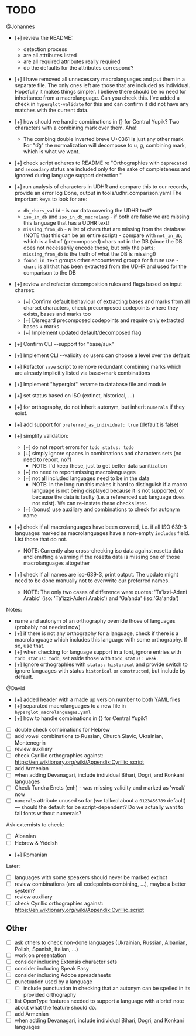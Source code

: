 # TODO

@Johannes

- [+] review the README:
	- detection process
	- are all attributes listed
	- are all required attributes really required
	- do the defaults for the attributes correspond?
- [+] I have removed all unnecessary macrolanguages and put them in a separate file. The only ones left are those that are included as individual. Hopefully it makes things simpler. I believe there should be no need for inheritance from a macrolanguage. Can you check this.
	I've added a check in `hyperglot-validate` for this and can confirm it did not have any matches with the current data.
- [+] how should we handle combinations in {} for Central Yupik? Two characters with a combining mark over them. Aha!!
	- The combing double inverted breve U+0361 is just any other mark. For "u͡g" the normalization will decompose to u, g, combining mark, which is what we want.
- [+] check script adheres to README re "Orthographies with `deprecated` and `secondary` status are included only for the sake of completeness and ignored during language support detection."
- [+] run analysis of characters in UDHR and compare this to our records, provide an error log
	Done, output in tools/udhr_comparison.yaml
	The important keys to look for are:
	- `db_chars_valid` - is our data covering the UDHR text?
	- `iso_in_db` and `iso_in_db_macrolang` - if both are false we are missing this language that has a UDHR text!
	- `missing_from_db` - a list of chars that are missing from the database (NOTE that this can be an entire script) - compare with `not_in_db`, which is a list of (precomposed) chars not in the DB (since the DB does not necessarily encode those, but only the parts; `missing_from_db` is the truth of what the DB is missing!)
	- `found_in_text` groups other encountered groups for future use - `chars` is all that has been extracted from the UDHR and used for the comparison to the DB

- [+] review and refactor decomposition rules and flags based on input charset:
	- [+] Confirm default behaviour of extracting bases and marks from all charset characters, check precomposed codepoints where they exists, bases and marks too
	- [+] Disregard precomposed codepoints and require only extracted bases + marks
	- [+] Implement updated default/decomposed flag


- [+] Confirm CLI --support for "base/aux"
- [+] Implement CLI --validity so users can choose a level over the default
- [+] Refactor `save` script to remove redundant combining marks which are already implicitly listed via base+mark combinations
- [+] Implement "hyperglot" rename to database file and module
- [+] set status based on ISO (extinct, historical, …)
- [+] for orthography, do not inherit autonym, but inherit `numerals` if they exist.
- [+] add support for `preferred_as_individual: true` (default is false)
- [+] simplify validation:
	- [+] do not report errors for `todo_status: todo`
	- [+] simply ignore spaces in combinations and characters sets (no need to report, no?)
		- NOTE: I'd keep these, just to get better data sanitization
	- [+] no need to report missing macrolanguages
	- [+] not all included languages need to be in the data
		- NOTE: In the long run this makes it hard to distinguish if a macro language is not being displayed because it is not supported, or because the data is faulty (i.e. a referenced sub language does not exist). We can re-instate these checks later.
	- [+] (bonus) use auxiliary and combinations to check for autonym name

- [+] check if all macrolanguages have been covered, i.e. if all ISO 639-3 languages marked as macrolanguages have a non-empty `includes` field. List those that do not.
	- NOTE: Currently also cross-checking iso data against rosetta data and emitting a warning if the rosetta data is missing one of those macrolanguages altogether
- [+] check if all names are iso-639-3, print output. The update might need to be done manually not to overwrite our preferred names.
	- NOTE: The only two cases of difference were quotes: 'Ta’izzi-Adeni Arabic' (iso: 'Ta'izzi-Adeni Arabic') and 'Ga’anda' (iso:'Ga'anda')


Notes:

- name and autonym of an orthography override those of languages (probably not needed now)
- [+] if there is not any orthography for a language, check if there is a macrolanguage which includes this language with some orthography. If so, use that.
- [+] when checking for language support in a font, ignore entries with `todo_status: todo`, set aside those with `todo_status: weak`. 
- [+] Ignore orthographies with `status: historical` and provide switch to ignore languages with status `historical` or `constructed`, but include by default.

@David

- [+] added header with a made up version number to both YAML files
- [+] separated macrolanguages to a new file in `hyperglot_macrolanguages.yaml`
- [+] how to handle combinations in {} for Central Yupik?
- [ ] double check combinations for Hebrew
- [ ] add vowel combinations to Russian, Church Slavic, Ukrainian, Montenegrin
- [ ] review auxiliary
- [ ] check Cyrillic orthographies against: https://en.wiktionary.org/wiki/Appendix:Cyrillic_script
- [ ] add Armenian
- [ ] when adding Devanagari, include individual Bihari, Dogri, and Konkani languages
- [ ] Check Tundra Enets (enh) - was missing validity and marked as 'weak' now
- [ ] `numerals` attribute unused so far (we talked about a `0123456789` default) — should the default for be script-dependent? Do we actually want to fail fonts without numerals?

Ask externists to check:
- [ ] Albanian
- [ ] Hebrew & Yiddish
- [+] Romanian

Later:

- [ ] languages with some speakers should never be marked extinct
- [ ] review combinations (are all codepoints combining, …), maybe a better system?
- [ ] review auxiliary
- [ ] check Cyrillic orthographies against: https://en.wiktionary.org/wiki/Appendix:Cyrillic_script

## Other

- [ ] ask others to check non-done languages (Ukrainian, Russian, Albanian, Polish, Spanish, Italian, …)
- [ ] work on presentation
- [ ] consider including Extensis character sets
- [ ] consider including Speak Easy
- [ ] consider including Adobe spreadsheets
- [ ] punctuation used by a language
	- [ ] include punctuation in checking that an autonym can be spelled in its provided orthography
- [ ] list OpenType features needed to support a language with a brief note about what the feature should do.
- [ ] add Armenian
- [ ] when adding Devanagari, include individual Bihari, Dogri, and Konkani languages
